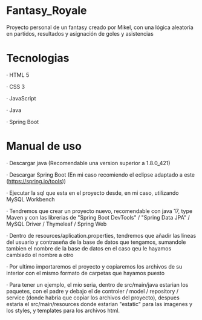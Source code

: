 # Fantasy_Royale
Proyecto personal de un fantasy creado por Mikel, con una lógica aleatoria en partidos, resultados y asignación de goles y asistencias

# Tecnologias

· HTML 5

· CSS 3

· JavaScript

· Java

· Spring Boot

# Manual de uso

· Descargar java (Recomendable una version superior a 1.8.0_421)

· Descargar Spring Boot (En mi caso recomiendo el eclipse adaptado a este (https://spring.io/tools))

· Ejecutar la sql que esta en el proyecto desde, en mi caso, utilizando MySQL Workbench

· Tendremos que crear un proyecto nuevo, recomendable con java 17, type Maven y con las librerias de "Spring Boot DevTools" / "Spring Data JPA" / MySQL Driver / Thymeleaf / Spring Web

· Dentro de resources/aplication.properties, tendremos que añadir las lineas del usuario y contraseña de la base de datos que tengamos, sumandole tambien el nombre de la base de datos en el caso qeu le hayamos cambiado el nombre a otro

· Por ultimo importaremos el proyecto y copiaremos los archivos de su interior con el mismo formato de carpetas que hayamos puesto

· Para tener un ejemplo, el mio seria, dentro de src/main/java estarian los paquetes, con el padre y debajo el de controler / model / repository / service (donde habria que copiar los archivos del proyecto), despues estaria el src/main/resources donde estarian "estatic" para las imagenes y los styles, y templates para los archivos html.
